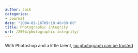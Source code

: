 ```yaml
---
author: Jack
categories:
- Journal
date: "2004-01-16T09:18:46+00:00"
title: Photographic integrity
url: /2004/photographic-integrity/
---
```


With Photoshop and a little talent, [no photograph can be trusted][1]

 [1]: http://www.annthenwhat.com/photoshopped.html "Yes&#8230; This is Photoshop at work..."